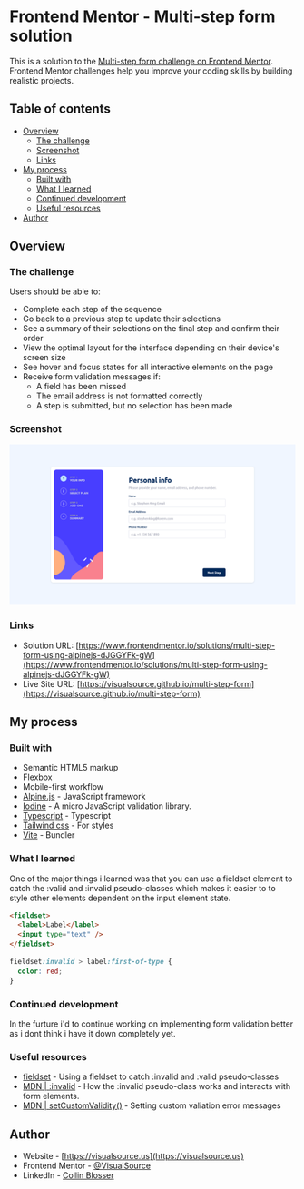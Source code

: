 # Frontend Mentor - Multi-step form solution

This is a solution to the [Multi-step form challenge on Frontend Mentor](https://www.frontendmentor.io/challenges/multistep-form-YVAnSdqQBJ). Frontend Mentor challenges help you improve your coding skills by building realistic projects.

## Table of contents

- [Overview](#overview)
  - [The challenge](#the-challenge)
  - [Screenshot](#screenshot)
  - [Links](#links)
- [My process](#my-process)
  - [Built with](#built-with)
  - [What I learned](#what-i-learned)
  - [Continued development](#continued-development)
  - [Useful resources](#useful-resources)
- [Author](#author)

## Overview

### The challenge

Users should be able to:

- Complete each step of the sequence
- Go back to a previous step to update their selections
- See a summary of their selections on the final step and confirm their order
- View the optimal layout for the interface depending on their device's screen size
- See hover and focus states for all interactive elements on the page
- Receive form validation messages if:
  - A field has been missed
  - The email address is not formatted correctly
  - A step is submitted, but no selection has been made

### Screenshot

![](./screenshot.png)

### Links

- Solution URL: [https://www.frontendmentor.io/solutions/multi-step-form-using-alpinejs-dJGGYFk-gW](https://www.frontendmentor.io/solutions/multi-step-form-using-alpinejs-dJGGYFk-gW)
- Live Site URL: [https://visualsource.github.io/multi-step-form](https://visualsource.github.io/multi-step-form)

## My process

### Built with

- Semantic HTML5 markup
- Flexbox
- Mobile-first workflow
- [Alpine.js](https://alpinejs.dev/) - JavaScript framework
- [Iodine](https://github.com/caneara/iodine) - A micro JavaScript validation library.
- [Typescript](https://www.typescriptlang.org/) - Typescript
- [Tailwind css](https://tailwindcss.com/) - For styles
- [Vite](https://vitejs.dev/) - Bundler

### What I learned

One of the major things i learned was that you can use a fieldset element to catch the :valid and :invalid pseudo-classes which makes it easier to to style other elements dependent on the input element state.

```html
<fieldset>
  <label>Label</label>
  <input type="text" />
</fieldset>
```

```css
fieldset:invalid > label:first-of-type {
  color: red;
}
```

### Continued development

In the furture i'd to continue working on implementing form validation better as i dont think i have it down completely yet.

### Useful resources

- [fieldset](https://stackoverflow.com/a/71647978) - Using a fieldset to catch :invalid and :valid pseudo-classes
- [MDN | :invalid](https://developer.mozilla.org/en-US/docs/Web/CSS/:invalid) - How the :invalid pseudo-class works and interacts with form elements.
- [MDN | setCustomValidity()](https://developer.mozilla.org/en-US/docs/Web/API/HTMLObjectElement/setCustomValidity) - Setting custom valiation error messages

## Author

- Website - [https://visualsource.us](https://visualsource.us)
- Frontend Mentor - [@VisualSource](https://www.frontendmentor.io/profile/VisualSource)
- LinkedIn - [Collin Blosser](https://linkedin.com/in/collinblosser)

